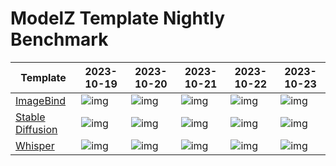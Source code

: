 # ModelZ Template Nightly Benchmark

| Template | 2023-10-19 | 2023-10-20 | 2023-10-21 | 2023-10-22 | 2023-10-23 |
| --- | --- | --- | --- | --- | --- |
| [ImageBind](https://docs.modelz.ai/frameworks/mosec/imagebind) | ![img](https://img.shields.io/badge/status->600s-red) | ![img](https://img.shields.io/badge/status-115s-green) | ![img](https://img.shields.io/badge/status->600s-red) | ![img](https://img.shields.io/badge/status-238s-green) | ![img](https://img.shields.io/badge/status-55s-green) |
| [Stable Diffusion](https://docs.modelz.ai/frameworks/mosec/stable-diffusion) | ![img](https://img.shields.io/badge/status-40s-green) | ![img](https://img.shields.io/badge/status-34s-green) | ![img](https://img.shields.io/badge/status-136s-green) | ![img](https://img.shields.io/badge/status-59s-green) | ![img](https://img.shields.io/badge/status-158s-green) |
| [Whisper](https://docs.modelz.ai/frameworks/mosec/whisper) | ![img](https://img.shields.io/badge/status-77s-green) | ![img](https://img.shields.io/badge/status-30s-green) | ![img](https://img.shields.io/badge/status-36s-green) | ![img](https://img.shields.io/badge/status-80s-green) | ![img](https://img.shields.io/badge/status-36s-green) |
